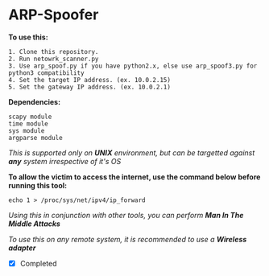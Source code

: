 # ARP-Spoofer

**To use this:**

    1. Clone this repository.
    2. Run netowrk_scanner.py
    3. Use arp_spoof.py if you have python2.x, else use arp_spoof3.py for python3 compatibility
    4. Set the target IP address. (ex. 10.0.2.15)
    5. Set the gateway IP address. (ex. 10.0.2.1)

**Dependencies:**

    scapy module
    time module
    sys module
    argparse module
    

*This is supported only on **UNIX** environment, but can be targetted against **any** system irrespective of it's OS*

**To allow the victim to access the internet, use the command below before running this tool:**

    echo 1 > /proc/sys/net/ipv4/ip_forward

*Using this in conjunction with other tools, you can perform **Man In The Middle Attacks***

*To use this on any remote system, it is recommended to use a **Wireless adapter***

- [x] Completed
